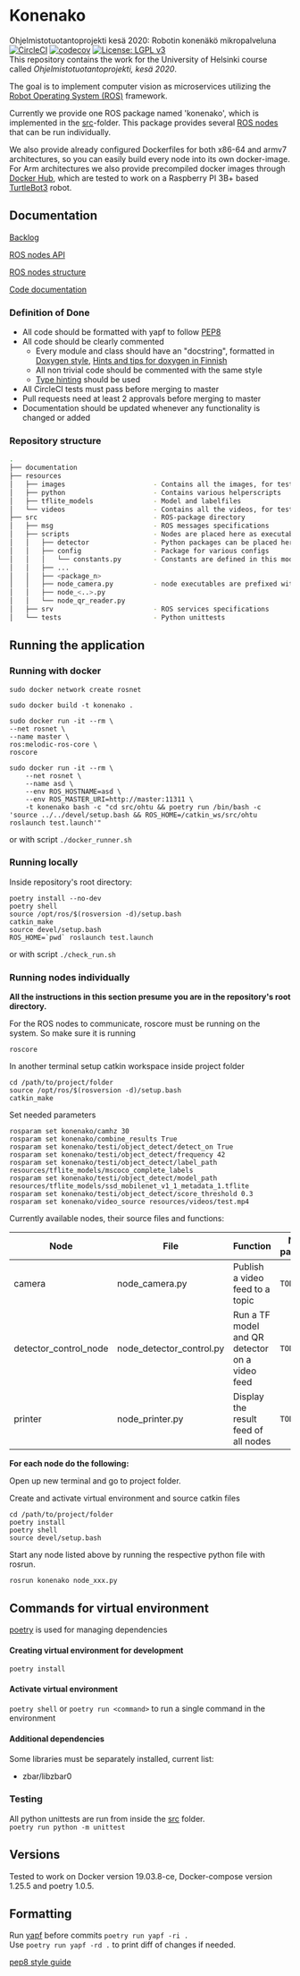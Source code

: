 # Konenako
Ohjelmistotuotantoprojekti kesä 2020: Robotin konenäkö mikropalveluna  
[![CircleCI](https://circleci.com/gh/Konenako/Ohtuprojekti-kesa2020.svg?style=svg)](https://circleci.com/gh/Konenako/Ohtuprojekti-kesa2020) [![codecov](https://codecov.io/gh/Konenako/Ohtuprojekti-kesa2020/branch/master/graph/badge.svg)](https://codecov.io/gh/Konenako/Ohtuprojekti-kesa2020) [![License: LGPL v3](https://img.shields.io/badge/License-LGPL%20v3-blue.svg)](https://www.gnu.org/licenses/lgpl-3.0)  
This repository contains the work for the University of Helsinki course called *Ohjelmistotuotantoprojekti, kesä 2020*.  

The goal is to implement computer vision as microservices utilizing the [Robot Operating System (ROS)](https://www.ros.org/) framework.  

Currently we provide one ROS package named 'konenako', which is implemented in the [src](https://github.com/Konenako/Ohtuprojekti-kesa2020/tree/master/src)-folder. This package provides several [ROS nodes](#nodes) that can be run individually.

We also provide already configured Dockerfiles for both x86-64 and armv7 architectures, so you can easily build every node into its own docker-image. For Arm architectures we also provide precompiled docker images through [Docker Hub](https://hub.docker.com/r/ohtukonenako/ohtuprojekti_kesa2020), which are tested to work on a Raspberry PI 3B+ based [TurtleBot3](http://www.robotis.us/turtlebot-3/) robot.


## Documentation

[Backlog](https://github.com/Konenako/Ohtuprojekti-kesa2020/projects)

[ROS nodes API](https://docs.google.com/document/d/1ZX2D-lR2-JPhgsHoDeP2K5ocj3jB0FU43SoIwdkePvU)

[ROS nodes structure](https://docs.google.com/drawings/d/1a4bOr0Cu2g_0QJ_u3QxHUjvKshzWlyNOfwyI5jS2Bu8)

[Code documentation](https://konenako.github.io/Ohtuprojekti-kesa2020/)

### Definition of Done
* All code should be formatted with yapf to follow [PEP8](https://www.python.org/dev/peps/pep-0008/#introduction)
* All code should be clearly commented
   * Every module and class should have an "docstring", formatted in [Doxygen style](https://www.doxygen.nl/manual/docblocks.html#pythonblocks), [Hints and tips for doxygen in Finnish](https://docs.google.com/document/d/1dO_enSIPJnerTgj0mP3ikSAUP4uKJe4mQp6P-w6SBbI/edit#heading=h.3dfaehlwii74)
   * All non trivial code should be commented with the same style
   * [Type hinting](https://docs.python.org/3.7/library/typing.html) should be used
* All CircleCI tests must pass before merging to master
* Pull requests need at least 2 approvals before merging to master
* Documentation should be updated whenever any functionality is changed or added

### Repository structure
```bash
.
├── documentation
├── resources
│   ├── images                      - Contains all the images, for tests etc.
│   ├── python                      - Contains various helperscripts
│   ├── tflite_models               - Model and labelfiles
│   └── videos                      - Contains all the videos, for tests etc.
├── src                             - ROS-package directory
│   ├── msg                         - ROS messages specifications
│   ├── scripts                     - Nodes are placed here as executable python-files
│   │   ├── detector                - Python packages can be placed here
│   │   ├── config                  - Package for various configs
│   │   │   └── constants.py        - Constants are defined in this module
│   │   ├── ...
│   │   ├── <package_n>
│   │   ├── node_camera.py          - node executables are prefixed with the name "node_"
│   │   ├── node_<..>.py
│   │   └── node_qr_reader.py
│   ├── srv                         - ROS services specifications 
│   └── tests                       - Python unittests
```

## Running the application

### Running with docker

`sudo docker network create rosnet`

`sudo docker build -t konenako .`
```console
sudo docker run -it --rm \
--net rosnet \
--name master \
ros:melodic-ros-core \
roscore
```
```console
sudo docker run -it --rm \
    --net rosnet \
    --name asd \
    --env ROS_HOSTNAME=asd \
    --env ROS_MASTER_URI=http://master:11311 \
    -t konenako bash -c "cd src/ohtu && poetry run /bin/bash -c 'source ../../devel/setup.bash && ROS_HOME=/catkin_ws/src/ohtu roslaunch test.launch'"
```
or with script `./docker_runner.sh`

### Running locally 

Inside repository's root directory:

```console
poetry install --no-dev
poetry shell
source /opt/ros/$(rosversion -d)/setup.bash
catkin_make
source devel/setup.bash
ROS_HOME=`pwd` roslaunch test.launch
```
or with script
`./check_run.sh`

### Running nodes individually

**All the instructions in this section presume you are in the repository's root directory.**

For the ROS nodes to communicate, roscore must be running on the system. So make sure it is running
```console
roscore
```

In another terminal setup catkin workspace inside project folder
```console
cd /path/to/project/folder
source /opt/ros/$(rosversion -d)/setup.bash
catkin_make
```

Set needed parameters

```console
rosparam set konenako/camhz 30
rosparam set konenako/combine_results True
rosparam set konenako/testi/object_detect/detect_on True
rosparam set konenako/testi/object_detect/frequency 42
rosparam set konenako/testi/object_detect/label_path resources/tflite_models/mscoco_complete_labels
rosparam set konenako/testi/object_detect/model_path resources/tflite_models/ssd_mobilenet_v1_1_metadata_1.tflite
rosparam set konenako/testi/object_detect/score_threshold 0.3
rosparam set konenako/video_source resources/videos/test.mp4
```

<a name="nodes"></a>
Currently available nodes, their source files and functions:

|Node    | File     | Function  | Needed parameters |
| ------ | -------- | --------- | ----------------- |
|camera|node_camera.py|Publish a video feed to a topic| `TODO` |
|detector_control_node|node_detector_control.py|Run a TF model and QR detector on a video feed| `TODO` |
|printer|node_printer.py|Display the result feed of all nodes| `TODO` |

**For each node do the following:**

Open up new terminal and go to project folder.

Create and activate virtual environment and source catkin files
```console
cd /path/to/project/folder
poetry install
poetry shell
source devel/setup.bash
```

Start any node listed above by running the respective python file with rosrun.
```
rosrun konenako node_xxx.py
```

## Commands for virtual environment
[poetry](https://github.com/python-poetry/poetry) is used for managing dependencies

#### Creating virtual environment for development
`poetry install`

#### Activate virtual environment
`poetry shell`
or `poetry run <command>` to run a single command in the environment

#### Additional dependencies
Some libraries must be separately installed, current list:
 * zbar/libzbar0 

### Testing
All python unittests are run from inside the [src](https://github.com/Konenako/Ohtuprojekti-kesa2020/tree/master/src) folder.  
`poetry run python -m unittest`

## Versions

Tested to work on Docker version 19.03.8-ce, Docker-compose version 1.25.5 and poetry 1.0.5.


## Formatting

Run [yapf](https://github.com/google/yapf/) before commits `poetry run yapf -ri .`  
Use `poetry run yapf -rd .` to print diff of changes if needed.

[pep8 style guide](https://www.python.org/dev/peps/pep-0008/)
